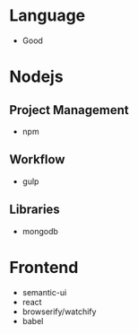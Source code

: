 # Language
- Good

# Nodejs
## Project Management
- npm
## Workflow
- gulp
## Libraries
- mongodb

# Frontend
- semantic-ui
- react
- browserify/watchify
- babel
